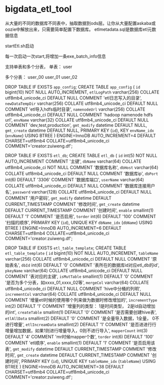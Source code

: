 # bigdata_etl_tool
从大量的不同的数据库不同表中，抽取数据到ods层。让你从大量配置askaba或oozie中解放出来，只需要简单配置下数据库。
etlmetadata.sql是数据库etl元数据信息


startEtl.sh启动

每一次启动一次start,将增加一条exe_batch_info信息

支持单表和多个分表，
单表：
user 

多个分表：
user_00
user_01
user_02


DROP TABLE IF EXISTS `app_config`;
CREATE TABLE `app_config` (
  `id` bigint(10) NOT NULL AUTO_INCREMENT,
  `etlLogPath` varchar(256) COLLATE utf8mb4_unicode_ci DEFAULT NULL COMMENT 'etl日志写入的目录',
  `newDataTempDir` varchar(256) COLLATE utf8mb4_unicode_ci DEFAULT NULL COMMENT 'etl导入hdfs临时目录',
  `namenodeUrl` varchar(256) COLLATE utf8mb4_unicode_ci DEFAULT NULL COMMENT 'hadoop namenode hdfs url',
  `envName` varchar(32) COLLATE utf8mb4_unicode_ci DEFAULT NULL COMMENT 'dev,test,production',
  `gmt_modify` datetime DEFAULT NULL,
  `gmt_create` datetime DEFAULT NULL,
  PRIMARY KEY (`id`),
  KEY `envName_idx` (`envName`) USING BTREE
) ENGINE=InnoDB AUTO_INCREMENT=4 DEFAULT CHARSET=utf8mb4 COLLATE=utf8mb4_unicode_ci COMMENT='creator:zuiweng.df';



DROP TABLE IF EXISTS `etl_db`;
CREATE TABLE `etl_db` (
  `id` int(5) NOT NULL AUTO_INCREMENT COMMENT '主键',
  `dbName` varchar(64) COLLATE utf8mb4_unicode_ci NOT NULL COMMENT '数据库名称',
  `dbHost` varchar(64) COLLATE utf8mb4_unicode_ci DEFAULT NULL COMMENT '数据库ip',
  `dbPort` int(6) DEFAULT '3306' COMMENT '数据库端口',
  `userName` varchar(64) COLLATE utf8mb4_unicode_ci DEFAULT NULL COMMENT '数据库连接用户名',
  `password` varchar(128) COLLATE utf8mb4_unicode_ci DEFAULT NULL COMMENT '用户密码',
  `gmt_modify` datetime DEFAULT CURRENT_TIMESTAMP COMMENT '修改时间',
  `gmt_create` datetime DEFAULT CURRENT_TIMESTAMP COMMENT '创建时间',
  `enable` smallint(1) DEFAULT '1' COMMENT '是否启用',
  `torder` int(6) DEFAULT '100' COMMENT '扫描的顺序',
  PRIMARY KEY (`id`),
  UNIQUE KEY `dbName_idx` (`dbName`) USING BTREE
) ENGINE=InnoDB AUTO_INCREMENT=6 DEFAULT CHARSET=utf8mb4 COLLATE=utf8mb4_unicode_ci COMMENT='creator:zuiweng.df';



DROP TABLE IF EXISTS `etl_table_template`;
CREATE TABLE `etl_table_template` (
  `id` bigint(10) NOT NULL AUTO_INCREMENT,
  `tableName` varchar(256) COLLATE utf8mb4_unicode_ci DEFAULT NULL COMMENT '原始表名',
  `dbId` int(6) DEFAULT '0' COMMENT '表所在的数据库id对应etl_db的id',
  `pkeyName` varchar(64) COLLATE utf8mb4_unicode_ci DEFAULT NULL COMMENT '表对应的主键',
  `isMutTable` smallint(1) DEFAULT '0' COMMENT '是否为多个分表，如xxxx_01,xxxx_02等',
  `mergeCol` varchar(64) COLLATE utf8mb4_unicode_ci DEFAULT NULL COMMENT 'hive中分桶的列明',
  `incrementCol` varchar(64) COLLATE utf8mb4_unicode_ci DEFAULT NULL COMMENT '增量etl时候的使用哪个列来做为数据时修改增加的',
  `incrementType` int(2) DEFAULT '1' COMMENT '增量列的类型： 1是时间类型， 2是Id自动增加的int',
  `createTable` smallint(1) DEFAULT '0' COMMENT '是否需要创建hive表',
  `etlAllData` smallint(2) DEFAULT '0' COMMENT '是全量导入数据，1全量， 0不进行增量',
  `etlIncreamData` smallint(2) DEFAULT '1' COMMENT '是否进进行行增量增加数据，如果1则进行增量导入，0则不进行导入',
  `mapperCount` int(3) DEFAULT '4' COMMENT 'mr时候mapper个数',
  `torder` int(6) DEFAULT '100' COMMENT 'etl顺序',
  `enable` smallint(1) DEFAULT '1' COMMENT '是否启用该表',
  `gmt_modify` datetime DEFAULT CURRENT_TIMESTAMP COMMENT '修改时间',
  `gmt_create` datetime DEFAULT CURRENT_TIMESTAMP COMMENT '创建时间',
  PRIMARY KEY (`id`),
  UNIQUE KEY `tableName_idx` (`tableName`) USING BTREE
) ENGINE=InnoDB AUTO_INCREMENT=38 DEFAULT CHARSET=utf8mb4 COLLATE=utf8mb4_unicode_ci COMMENT='creator:zuiweng.df';
